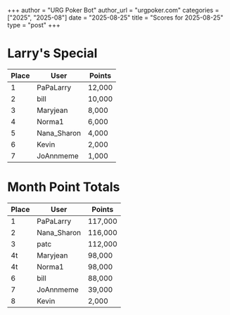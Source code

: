 +++
author = "URG Poker Bot"
author_url = "urgpoker.com"
categories = ["2025", "2025-08"]
date = "2025-08-25"
title = "Scores for 2025-08-25"
type = "post"
+++
# Larry's Special

| Place | User | Points |
|-------|------|--------|
| 1 | PaPaLarry | 12,000 |
| 2 | bill | 10,000 |
| 3 | Maryjean | 8,000 |
| 4 | Norma1 | 6,000 |
| 5 | Nana_Sharon | 4,000 |
| 6 | Kevin | 2,000 |
| 7 | JoAnnmeme | 1,000 |

# Month Point Totals

| Place | User | Points |
|-------|------|--------|
| 1 | PaPaLarry | 117,000 |
| 2 | Nana_Sharon | 116,000 |
| 3 | patc | 112,000 |
| 4t | Maryjean | 98,000 |
| 4t | Norma1 | 98,000 |
| 6 | bill | 88,000 |
| 7 | JoAnnmeme | 39,000 |
| 8 | Kevin | 2,000 |
